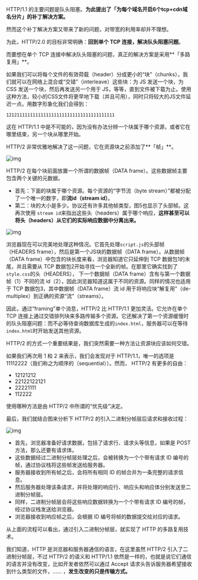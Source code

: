HTTP/1.1 的主要问题是队头阻塞。**为此提出了「为每个域名开启6个tcp+cdn域名分片」的补丁解决方案。**

然而这个补丁解决方案又带来了新的问题，对带宽的利用率却并不理想。

为此，HTTP/2.0 的目标非常明确：**回到单个 TCP 连接，解决队头阻塞问题**。

而要想在单个 TCP 连接中解决队头阻塞的问题，真正的解决方案是采用**「多路复用」**。

如果我们可以将每个文件的有效荷载（header）分成更小的“块”（chunks），我们就可以在网络上混合或“交错”（interleave）这些块：为 JS 发送一个块，为 CSS 发送一个块，然后再发送另一个用于 JS，等等，直到文件被下载为止。使用这种方法，较小的CSS文件将更早地下载（并且可用），同时只将较大的JS文件延迟一点。用数字形象化我们会得到：

```text
12121111111111111111111111111111111111111
```

这在 HTTP/1.1 中是不可能的，因为没有办法分辨一个块属于哪个资源，或者它在哪里结束，另一个块从哪里开始。

HTTP/2 非常优雅地解决了这一问题，它在资源块之前添加了**「帧」**。

![img](https://pic1.zhimg.com/80/v2-7df511c33a71380a891107aecc978cf8_720w.jpg)

HTTP/2 在每个块前面放置一个所谓的数据帧（DATA frame）。这些数据帧主要包含两个关键的元数据。

+ 首先：下面的块属于哪个资源。每个资源的“字节流（byte stream）”都被分配了一个唯一的数字，即**流id（stream id）**。
+ 第二：块的大小是多少。协议还有许多其他帧类型，图5也显示了头部帧。这再次使用    `stream id`来指出这些头（headers）属于哪个响应，**这样甚至可以将头（headers）从它们的实际响应数据中分离出来。**

![img](https://pic3.zhimg.com/80/v2-1664a32635c93f2dc1bd30331fc51796_720w.jpg)



浏览器现在可以完美地处理这种情况。它首先处理`script.js`的头部帧（HEADERS frame），然后是第一个JS块的数据帧（DATA frame）。从数据帧（DATA frame）中包含的块长度来看，浏览器知道它只延伸到 TCP 数据包1的末尾，并且需要从 TCP 数据包2开始寻找一个全新的帧。在那里它确实找到了`style.css`的头（HEADERS）， 下一个数据帧（DATA frame）含有与第一个数据帧（1）不同的流 id（2），因此浏览器知道这属于不同的资源。同样的情况也适用于 TCP 数据包3，其中数据帧（DATA frame）流 id 用于将响应块“解复用”（de-multiplex）到正确的资源“流”（streams）。

因此，通过“framing”单个消息，HTTP/2 比 HTTP/1.1 更加灵活。它允许在单个 TCP 连接上通过交错排列块来多路传输多个资源。它还解决了第一个资源缓慢时的队头阻塞问题：而不必等待查询数据库生成的`index.html`，服务器可以在等待`index.html`时开始发送其他资源。

HTTP/2 的方式一个重要结果是，我们突然需要一种方法让资源块应该如何交错。

如果我们再次用 1 和 2 来表示，我们会发现对于 HTTP/1.1，唯一的选项是11112222（我们称之为顺序的（sequential））。然而， HTTP/2 有更多的自由：

- 12121212
- 22122122121
- 22221111
- 112222

使用哪种方法是由 HTTP/2 中所谓的“优先级”决定。



最后，我们就结合图来分析下 HTTP/2 的引入二进制分帧层后请求和接收过程：

![img](https://static001.geekbang.org/resource/image/86/6a/86cdf01a3af7f4f755d28917e58aae6a.png?wh=1142*1156)



+ 首先，浏览器准备好请求数据，包括了请求行、请求头等信息，如果是 POST 方法，那么还要有请求体。
+ 这些数据经过二进制分帧层处理之后，会被转换为一个个带有请求 ID 编号的帧，通过协议栈将这些帧发送给服务器。
+ 服务器接收到所有帧之后，会将所有相同 ID 的帧合并为一条完整的请求信息。
+ 然后服务器处理该条请求，并将处理的响应行、响应头和响应体分别发送至二进制分帧层。
+ 同样，二进制分帧层会将这些响应数据转换为一个个带有请求 ID 编号的帧，经过协议栈发送给浏览器。
+ 浏览器接收到响应帧之后，会根据 ID 编号将帧的数据提交给对应的请求。

从上面的流程可以看出，通过引入二进制分帧层，就实现了 HTTP 的多路复用技术。

我们知道，HTTP 是浏览器和服务器通信的语言，在这里虽然 HTTP/2 引入了二进制分帧层，不过 HTTP/2 的语义和 HTTP/1.1 依然是一样的，也就是说它们通信的语言并没有改变，比如开发者依然可以通过 Accept 请求头告诉服务器希望接收到什么类型的文件，...... ，**发生改变的只是传输方式。**
